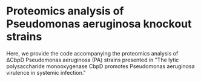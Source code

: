 # Proteomics analysis of Pseudomonas aeruginosa knockout strains

Here, we provide the code accompanying the proteomics analysis of  ΔCbpD Pseudomonas aeruginosa (PA) strains presented in "The lytic polysaccharide monooxygenase CbpD promotes Pseudomonas aeruginosa virulence in systemic infection."
